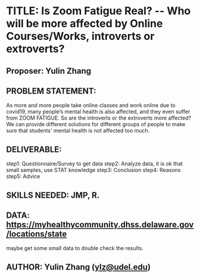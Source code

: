 # TITLE: Is Zoom Fatigue Real? -- Who will be more affected by Online Courses/Works, introverts or extroverts?

## Proposer: Yulin Zhang

## PROBLEM STATEMENT: 
As more and more people take online classes and work online due to covid19, many people’s mental health is also affected, and they even suffer from ZOOM FATIGUE. So are the introverts or the extroverts more affected?
We can provide different solutions for different groups of people to make sure that students' mental health is not affected too much.

## DELIVERABLE: 
 
step1: Questionnaire/Survey to get data
step2: Analyze data, it is ok that small samples, use STAT knowledge
step3: Conclusion
step4: Reasons
step5: Advice

## SKILLS NEEDED: JMP, R.

## DATA: https://myhealthycommunity.dhss.delaware.gov/locations/state
maybe get some small data to double check the results.

## AUTHOR: Yulin Zhang (ylz@udel.edu)

